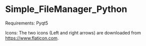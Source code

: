 # Simple_FileManager_Python

Requirements:
  Pyqt5


Icons:
  The two icons (Left and right arrows) are downloaded from https://www.flaticon.com.
